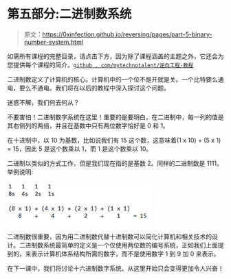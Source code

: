# 第五部分:二进制数系统

> 原文：<https://0xinfection.github.io/reversing/pages/part-5-binary-number-system.html>

如需所有课程的完整目录，请点击下方，因为除了课程涵盖的主题之外，它还会为您提供每个课程的简介。[`github . com/mytechnotalent/逆向工程-教程`](https://github.com/mytechnotalent/Reverse-Engineering-Tutorial)

二进制数定义了计算机的核心。计算机中的一个位不是开就是关。一个比特要么通电，要么不通电。我们将在以后的教程中深入探讨这个问题。

迷惑不解，我们何去何从？

不要害怕！二进制数字系统在这里！重要的是要明白，在二进制中，每一列的值是其右侧列的两倍，并且在基数中只有两位数字恰好是 0 和 1。

在十进制中，以 10 为基数，比如说我们有 15 这个数，这意味着(1 x 10) + (5 x 1) = 15，因此 5 是这个数乘以 1，而 1 是这个数乘以 10。

二进制以类似的方式工作，但是我们现在指的是基数 2。同样的二进制数是 1111。举例说明:

![](img/b733e0a61d4005d82de99b3ba5c7df57.png)

二进制数很重要，因为用二进制数代替十进制数可以简化计算机和相关技术的设计。二进制数系统最简单的定义是一个仅使用两位数的编号系统，正如我们上面提到的，来表示计算机体系结构所需的数字，而不是使用数字 1 到 9 加 0 来表示。

在下一课中，我们将讨论十六进制数字系统。从这里开始只会变得更加令人兴奋！
